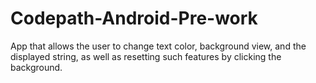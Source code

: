 # Codepath-Android-Pre-work
App that allows the user to change text color, background view, and the displayed string, as well as resetting such features by clicking the background.
